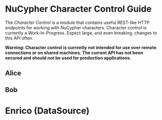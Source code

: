 # NuCypher Character Control Guide

The _Character Control_ is a module that contains useful REST-like HTTP endpoints for working with NuCypher characters.
Character control is currently a Work-In-Progress. Expect large, and even breaking, changes to this API often.

**Warning: Character control is currently not intended for use over remote connections or on shared machines.
The current API has not been secured and should not be used for production applications.**

## Alice

## Bob

# Enrico (DataSource)
